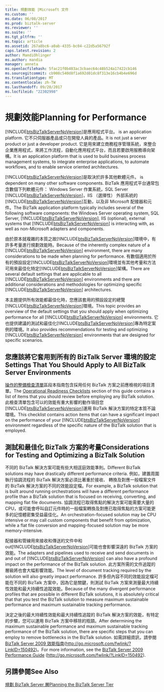 ```yaml
---
title: 規劃效能 |Microsoft 文件
ms.custom: ''
ms.date: 06/08/2017
ms.prod: biztalk-server
ms.reviewer: ''
ms.suite: ''
ms.tgt_pltfrm: ''
ms.topic: article
ms.assetid: 267a8bc6-a0ab-4335-bc04-c22d5a56792f
caps.latest.revision: 2
author: MandiOhlinger
ms.author: mandia
manager: anneta
ms.openlocfilehash: 5fac21f0b483ac3cbaec64c48b524a17422cb146
ms.sourcegitcommit: cb908c540d8f1a692d01dc8f313e16cb4b4e696d
ms.translationtype: MT
ms.contentlocale: zh-TW
ms.lasthandoff: 09/20/2017
ms.locfileid: "22302998"
---
```

# <a name="planning-for-performance"></a><span data-ttu-id="96d24-102">規劃效能</span><span class="sxs-lookup"><span data-stu-id="96d24-102">Planning for Performance</span></span>
[!INCLUDE[btsBizTalkServerNoVersion](../includes/btsbiztalkservernoversion-md.md)]<span data-ttu-id="96d24-103">是應用程式平台。</span><span class="sxs-lookup"><span data-stu-id="96d24-103"> is an application platform.</span></span> <span data-ttu-id="96d24-104">它不只伺服器產品或只在開發人員的產品。</span><span class="sxs-lookup"><span data-stu-id="96d24-104">It is not just a server product or just a developer product.</span></span> <span data-ttu-id="96d24-105">它是用來建立商務程序管理系統，來整合企業應用程式，來將工作流程，自動化應用程式平台，而且若要啟用服務導向架構。</span><span class="sxs-lookup"><span data-stu-id="96d24-105">It is an application platform that is used to build business process management systems, to integrate enterprise applications, to automate workflows, and to enable service oriented architectures.</span></span>  
  
 [!INCLUDE[btsBizTalkServerNoVersion](../includes/btsbiztalkservernoversion-md.md)]<span data-ttu-id="96d24-106">是取決於許多其他軟體元件。</span><span class="sxs-lookup"><span data-stu-id="96d24-106"> is dependent on many other software components.</span></span> <span data-ttu-id="96d24-107">BizTalk 應用程式平台通常包含數個下列軟體元件： Windows Server 作業系統，SQL Server [!INCLUDE[btsBizTalkServerNoVersion](../includes/btsbiztalkservernoversion-md.md)]，IIS （選擇性） 外部系統的[!INCLUDE[btsBizTalkServerNoVersion](../includes/btsbiztalkservernoversion-md.md)]互動，以及非 Microsoft 配接器和元件。</span><span class="sxs-lookup"><span data-stu-id="96d24-107">The BizTalk application platform typically includes several of the following software components: the Windows Server operating system, SQL Server, [!INCLUDE[btsBizTalkServerNoVersion](../includes/btsbiztalkservernoversion-md.md)], IIS (optional), external systems that [!INCLUDE[btsBizTalkServerNoVersion](../includes/btsbiztalkservernoversion-md.md)] is interacting with, as well as non-Microsoft adapters and components.</span></span>  
  
 <span data-ttu-id="96d24-108">由於原本就複雜的本質之故[!INCLUDE[btsBizTalkServerNoVersion](../includes/btsbiztalkservernoversion-md.md)]環境中，有許多考量進行規劃效能時。</span><span class="sxs-lookup"><span data-stu-id="96d24-108">Because of the inherently complex nature of a [!INCLUDE[btsBizTalkServerNoVersion](../includes/btsbiztalkservernoversion-md.md)] environment, there are many considerations to be made when planning for performance.</span></span> <span data-ttu-id="96d24-109">有數個適用於所有的預設設定[!INCLUDE[btsBizTalkServerNoVersion](../includes/btsbiztalkservernoversion-md.md)]環境並有其他考量和方法可用來最佳化特定[!INCLUDE[btsBizTalkServerNoVersion](../includes/btsbiztalkservernoversion-md.md)]架構。</span><span class="sxs-lookup"><span data-stu-id="96d24-109">There are several default settings that are applicable to all [!INCLUDE[btsBizTalkServerNoVersion](../includes/btsbiztalkservernoversion-md.md)] environments and there are additional considerations and methodologies for optimizing specific [!INCLUDE[btsBizTalkServerNoVersion](../includes/btsbiztalkservernoversion-md.md)] architectures.</span></span>  
  
 <span data-ttu-id="96d24-110">本主題提供所有效能都最佳化時，您應該套用的預設設定的總覽[!INCLUDE[btsBizTalkServerNoVersion](../includes/btsbiztalkservernoversion-md.md)]環境。</span><span class="sxs-lookup"><span data-stu-id="96d24-110">This topic provides an overview of the default settings that you should apply when optimizing performance for all [!INCLUDE[btsBizTalkServerNoVersion](../includes/btsbiztalkservernoversion-md.md)] environments.</span></span> <span data-ttu-id="96d24-111">它也提供建議的測試和最佳化[!INCLUDE[btsBizTalkServerNoVersion](../includes/btsbiztalkservernoversion-md.md)]專為特定案例的環境。</span><span class="sxs-lookup"><span data-stu-id="96d24-111">It also provides recommendations for testing and optimizing [!INCLUDE[btsBizTalkServerNoVersion](../includes/btsbiztalkservernoversion-md.md)] environments that are designed for specific scenarios.</span></span>  
  
## <a name="settings-that-you-should-apply-to-all-biztalk-server-environments"></a><span data-ttu-id="96d24-112">您應該將它套用到所有的 BizTalk Server 環境的設定</span><span class="sxs-lookup"><span data-stu-id="96d24-112">Settings That You Should Apply to All BizTalk Server Environments</span></span>  
 <span data-ttu-id="96d24-113">[操作的整備檢查清單](../technical-guides/operational-readiness-checklists.md)區段本指南包含採用任何 BizTalk 方案之前應檢視的項目清單。</span><span class="sxs-lookup"><span data-stu-id="96d24-113">The [Operational Readiness Checklists](../technical-guides/operational-readiness-checklists.md) section of this guide contains a list of items that you should review before employing any BizTalk solution.</span></span> <span data-ttu-id="96d24-114">此檢查清單包含可以的效能有重大影響的動作項目您[!INCLUDE[btsBizTalkServerNoVersion](../includes/btsbiztalkservernoversion-md.md)]運用 BizTalk 解決方案的特定本質不論環境。</span><span class="sxs-lookup"><span data-stu-id="96d24-114">This checklist contains action items that can have a significant impact on the performance of your [!INCLUDE[btsBizTalkServerNoVersion](../includes/btsbiztalkservernoversion-md.md)] environment regardless of the specific nature of the BizTalk solution that is employed.</span></span>  
  
## <a name="considerations-for-testing-and-optimizing-a-biztalk-solution"></a><span data-ttu-id="96d24-115">測試和最佳化 BizTalk 方案的考量</span><span class="sxs-lookup"><span data-stu-id="96d24-115">Considerations for Testing and Optimizing a BizTalk Solution</span></span>  
 <span data-ttu-id="96d24-116">不同的 BizTalk 解決方案可能有些大相逕庭效能準則。</span><span class="sxs-lookup"><span data-stu-id="96d24-116">Different BizTalk solutions may have drastically different performance criteria.</span></span> <span data-ttu-id="96d24-117">例如，建置周圍執行協調流程的 BizTalk 解決方案必須比著重於接收、 轉換及對應一般檔案文件的 BizTalk 解決方案的不同的效能設定檔。</span><span class="sxs-lookup"><span data-stu-id="96d24-117">For example, a BizTalk solution that is built around running orchestrations will have a different performance profile than a BizTalk solution that is focused on receiving, converting, and mapping flat file documents.</span></span> <span data-ttu-id="96d24-118">協調流程已取得焦點的解決方案可能需要大量的 CPU，或可能會呼叫自訂元件時的一般檔案轉換及對應已取得焦點的方案可能更多的記憶體密集受益最佳化。</span><span class="sxs-lookup"><span data-stu-id="96d24-118">An orchestration-focused solution may be CPU intensive or may call custom components that benefit from optimization, while a flat file conversion and mapping-focused solution may be more memory-intensive.</span></span>  
  
 <span data-ttu-id="96d24-119">配接器和管線用來接收和傳送的文件中和 out[!INCLUDE[btsBizTalkServerNoVersion](../includes/btsbiztalkservernoversion-md.md)]可能也會影響深遠的 BizTalk 方案的效能。</span><span class="sxs-lookup"><span data-stu-id="96d24-119">The adapters and pipelines used to receive and send documents in and out of [!INCLUDE[btsBizTalkServerNoVersion](../includes/btsbiztalkservernoversion-md.md)] can also have a profound impact on the performance of the BizTalk solution.</span></span> <span data-ttu-id="96d24-120">此方案所需的文件追蹤的層級將也會大幅影響效能。</span><span class="sxs-lookup"><span data-stu-id="96d24-120">The level of document tracking required by the solution will also greatly impact performance.</span></span> <span data-ttu-id="96d24-121">許多但內容不同的效能設定檔可能在不同的 BizTalk 方案中，因為它是關鍵，則測試 BizTalk 方案來測量最大持續性效能和最大持續性追蹤效能。</span><span class="sxs-lookup"><span data-stu-id="96d24-121">Because of the many divergent performance profiles that are possible in different BizTalk solutions, it is absolutely critical that that you test the BizTalk solution to measure maximum sustainable performance and maximum sustainable tracking performance.</span></span>  
  
 <span data-ttu-id="96d24-122">決定之後的最大持續性效能和最大持續性追蹤的 BizTalk 解決方案的效能，有特定的步驟，您可以運用 BizTalk 方案中移除的瓶頸。</span><span class="sxs-lookup"><span data-stu-id="96d24-122">After determining the maximum sustainable performance and maximum sustainable tracking performance of the BizTalk solution, there are specific steps that you can employ to remove bottlenecks in the BizTalk solution.</span></span> <span data-ttu-id="96d24-123">如需詳細資訊，請參閱[BizTalk Server 2009 效能指南](http://go.microsoft.com/fwlink/?LinkID=150492)(http://go.microsoft.com/fwlink/?LinkID=150492)。</span><span class="sxs-lookup"><span data-stu-id="96d24-123">For more information, see the [BizTalk Server 2009 Performance Guide](http://go.microsoft.com/fwlink/?LinkID=150492) (http://go.microsoft.com/fwlink/?LinkID=150492).</span></span>  
  
## <a name="see-also"></a><span data-ttu-id="96d24-124">另請參閱</span><span class="sxs-lookup"><span data-stu-id="96d24-124">See Also</span></span>  
 [<span data-ttu-id="96d24-125">規劃 BizTalk Server 層</span><span class="sxs-lookup"><span data-stu-id="96d24-125">Planning the BizTalk Server Tier</span></span>](../technical-guides/planning-the-biztalk-server-tier.md)
